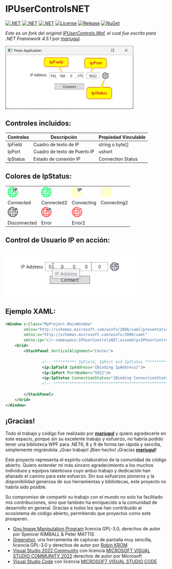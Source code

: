 # IPUserControlsNET 

[![.NET](https://img.shields.io/badge/.NET%206-512BD4?logo=dotnet&logoColor=fff)](https://versionsof.net/core/6.0/)
[![.NET](https://img.shields.io/badge/.NET%208-512BD4?logo=dotnet&logoColor=fff)](https://versionsof.net/core/8.0/)
[![.NET](https://img.shields.io/badge/.NET%209-512BD4?logo=dotnet&logoColor=fff)](https://versionsof.net/core/9.0/)
[![License](https://img.shields.io/badge/License-MIT-green.svg)](LICENSE)
[![Release](https://img.shields.io/github/release/pediRAM/IPUserControlsNET.svg?sort=semver)](https://github.com/pediRAM/IPUserControlsNET/releases)
[![NuGet](https://img.shields.io/nuget/v/IPUserControlsNET)](https://www.nuget.org/packages/IPUserControlsNET)
<!-- [![.NET](https://img.shields.io/badge/%20E%20U%20👍-0018A8?logo=europeanunion&logoColor=yellow)](https://european-union.europa.eu) -->

*Este es un fork del original [IPUserControls.Wpf](https://github.com/mariugul/IPUserControls), el cual fue escrito para .NET Framework 4.5.1 por [mariugul](https://github.com/mariugul).* 

<img src="https://raw.githubusercontent.com/pediRAM/IPUserControlsNET/main/Documentation/example-app.jpg" width="400"/> 

## Controles incluidos:

| **Controles** | **Descripción**             | Propiedad Vinculable |
|---------------|-----------------------------|-----------------------|
| IpField       | Cuadro de texto de IP       | string o byte[]       |
| IpPort        | Cuadro de texto de Puerto IP| ushort                |
| IpStatus      | Estado de conexión IP       | Connection Status     |

## Colores de IpStatus:

<table>
<tr>
    <td><img src="https://raw.githubusercontent.com/pediRAM/IPUserControlsNET/main/Documentation/ip_connected.png" width="32"/></td> 
    <td><img src="https://raw.githubusercontent.com/pediRAM/IPUserControlsNET/main/Documentation/ip_connected2.png" width="32"/></td> 
    <td><img src="https://raw.githubusercontent.com/pediRAM/IPUserControlsNET/main/Documentation/ip_connecting.png" width="32"/></td> 
    <td><img src="https://raw.githubusercontent.com/pediRAM/IPUserControlsNET/main/Documentation/ip_connecting2.png" width="32"/></td> 
</tr>
<tr>
    <td>Connected</td><td>Connected2</td><td>Connecting</td><td>Connecting2</td>
</tr>
<tr>
    <td><img src="https://raw.githubusercontent.com/pediRAM/IPUserControlsNET/main/Documentation/ip_disconnected.png" width="32"/></td> 
    <td><img src="https://raw.githubusercontent.com/pediRAM/IPUserControlsNET/main/Documentation/ip_error.png" width="32"/></td> 
    <td><img src="https://raw.githubusercontent.com/pediRAM/IPUserControlsNET/main/Documentation/ip_error2.png" width="32"/></td>
    <td></td>
</tr>
<tr>
    <td>Disconnected</td><td>Error</td><td>Error2</td><td></td>
</tr>
</table>

## Control de Usuario IP en acción:
<img src="https://raw.githubusercontent.com/pediRAM/IPUserControlsNET/main/Documentation/usage.gif"/>

## Ejemplo XAML:

```xml
<Window x:Class="MyProject.MainWindow"
        xmlns="http://schemas.microsoft.com/winfx/2006/xaml/presentation"
        xmlns:x="http://schemas.microsoft.com/winfx/2006/xaml"
        xmlns:ip="clr-namespace:IPUserControlsNET;assembly=IPUserControlsNET">
    <Grid>
        <StackPanel VerticalAlignment="Center">

                <!-- ********** IpField, IpPort and IpStatus ********** -->
                <ip:IpField IpAddress="{Binding IpAddress}"/>
                <ip:IpPort PortNumber="5022"/>
                <ip:IpStatus ConnectionStatus="{Binding ConnectionStatus}"/>
                <!-- *************************************************** -->

        </StackPanel>
    </Grid>
</Window>

```

## ¡Gracias!

Todo el trabajo y código fue realizado por **[mariugul](https://github.com/mariugul)** y quiero agradecerle en este espacio, porque sin su excelente trabajo y esfuerzo, no habría podido tener una biblioteca WPF para .NET6, 8 y 9 de forma tan rápida y sencilla, simplemente migrándola. ¡Gran trabajo! ¡Bien hecho! ¡Gracias **[mariugul](https://github.com/mariugul)**!

Este proyecto representa el espíritu colaborativo de la comunidad de código abierto. Quiero extender mi más sincero agradecimiento a los muchos individuos y equipos talentosos cuyo arduo trabajo y dedicación han allanado el camino para este esfuerzo. Sin sus esfuerzos pioneros y la disponibilidad generosa de sus herramientas y bibliotecas, este proyecto no habría sido posible.

Su compromiso de compartir su trabajo con el mundo no solo ha facilitado mis contribuciones, sino que también ha enriquecido a la comunidad de desarrollo en general. Gracias a todos los que han contribuido al ecosistema de código abierto, permitiendo que proyectos como este prosperen.

- [Gnu Image Manipulation Program](https://www.gimp.org/) licencia GPL-3.0, derechos de autor por Spencer KIMBALL & Peter MATTIS  
- [Greenshot](https://github.com/greenshot/greenshot), una herramienta de capturas de pantalla muy sencilla, licencia GPL-3.0 y derechos de autor por [Robin KROM](https://github.com/Lakritzator)  
- [Visual Studio 2022 Community](https://visualstudio.microsoft.com/) con licencia [MICROSOFT VISUAL STUDIO COMMUNITY 2022](https://visualstudio.microsoft.com/license-terms/vs2022-ga-community/) derechos de autor por Microsoft  
- [Visual Studio Code](https://code.visualstudio.com/) con licencia [MICROSOFT VISUAL STUDIO CODE](https://code.visualstudio.com/license?lang=en)  
